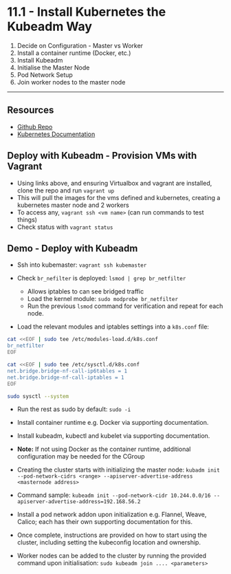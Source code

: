 # 11.1 - Install Kubernetes the Kubeadm Way

1. Decide on Configuration - Master vs Worker
1. Install a container runtime (Docker, etc.)
1. Install Kubeadm
1. Initialise the Master Node
1. Pod Network Setup
1. Join worker nodes to the master node

---

## Resources

- [Github Repo](https://github.com/kodekloudhub/certified-kubernetes-administrator-course)
- [Kubernetes Documentation](https://kubernetes.io/docs/setup/production-environment/tools/kubeadm/install-kubeadm)

## Deploy with Kubeadm - Provision VMs with Vagrant

- Using links above, and ensuring Virtualbox and vagrant are installed, clone the repo and run `vagrant up`
- This will pull the images for the vms defined and kubernetes, creating a kubernetes master node and 2 workers
- To access any, `vagrant ssh <vm name>` (can run commands to test things)
- Check status with `vagrant status`

## Demo - Deploy with Kubeadm

- Ssh into kubemaster: `vagrant ssh kubemaster`
- Check `br_nefilter` is deployed: `lsmod | grep br_netfilter`
  - Allows iptables to can see bridged traffic
  - Load the kernel module: `sudo modprobe br_netfilter`
  - Run the previous `lsmod` command for verification and repeat for each node.

- Load the relevant modules and iptables settings into a `k8s.conf` file:

```bash
cat <<EOF | sudo tee /etc/modules-load.d/k8s.conf
br_netfilter
EOF

cat <<EOF | sudo tee /etc/sysctl.d/k8s.conf
net.bridge.bridge-nf-call-ip6tables = 1
net.bridge.bridge-nf-call-iptables = 1
EOF

sudo sysctl --system
```

- Run the rest as sudo by default: `sudo -i`
- Install container runtime e.g. Docker via supporting documentation.
- Install kubeadm, kubectl and kubelet via supporting documentation.

- **Note:** If not using Docker as the container runtime, additional configuration may be needed for the CGroup

- Creating the cluster starts with initializing the master node: `kubadm init --pod-network-cidrs <range> --apiserver-advertise-address <masternode address>`

- Command sample: `kubeadm init --pod-network-cidr 10.244.0.0/16 --apiserver-advertise-address=192.168.56.2`

- Install a pod network addon upon initialization e.g. Flannel, Weave, Calico; each has their own supporting documentation for this.

- Once complete, instructions are provided on how to start using the cluster, including setting the kubeconfig location and ownership.

- Worker nodes can be added to the cluster by running the provided command upon initialisation: `sudo kubeadm join .... <parameters>`
